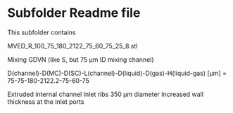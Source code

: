 # Subfolder Readme file
This subfolder contains

MVED_R_100_75_180_2122_75_60_75_25_8.stl

Mixing GDVN (like S, but 75 µm ID mixing channel)

D(channel)-D(MC)-D(SC)-L(channel)-D(liquid)-D(gas)-H(liquid-gas) [µm]
= 75-75-180-2122.2-75-60-75

Extruded internal channel
Inlet ribs 350 µm diameter
Increased wall thickness at the inlet ports

